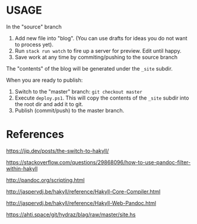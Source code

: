 USAGE
=====

In the "source" branch

1. Add new file into "blog". (You can use drafts for ideas you do not want to process yet).
2. Run `stack run watch` to fire up a server for preview. Edit until happy.
3. Save work at any time by commiting/pushing to the source branch

The "contents" of the blog will be generated under the `_site` subdir.

When you are ready to publish:

1. Switch to the "master" branch: `git checkout master`
2. Execute `deploy.ps1`. This will copy the contents of the `_site` subdir into the root dir and add it to git.
3. Publish (commit/push) to the master branch.

References
==========
https://jip.dev/posts/the-switch-to-hakyll/

https://stackoverflow.com/questions/29868096/how-to-use-pandoc-filter-within-hakyll

http://pandoc.org/scripting.html

http://jaspervdj.be/hakyll/reference/Hakyll-Core-Compiler.html

http://jaspervdj.be/hakyll/reference/Hakyll-Web-Pandoc.html

https://ahti.space/git/hydraz/blag/raw/master/site.hs
